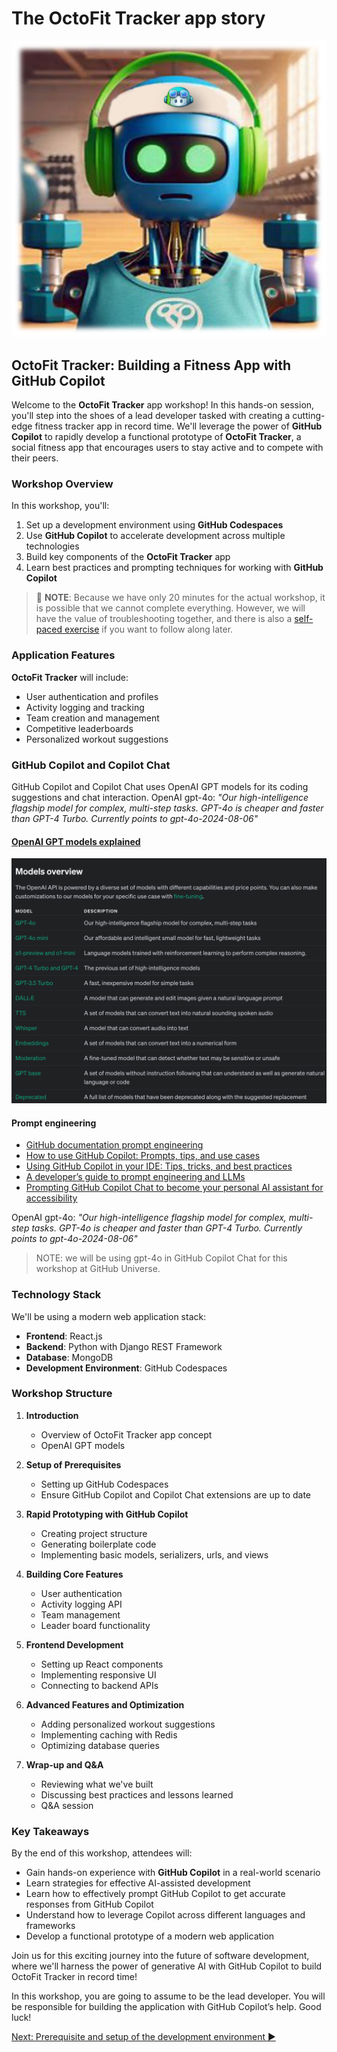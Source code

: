 # The OctoFit Tracker app story

![OctoFit Tracker](../../images/octofit-tracker.png)

## OctoFit Tracker: Building a Fitness App with GitHub Copilot

Welcome to the **OctoFit Tracker** app workshop! In this hands-on session, you'll step into the shoes of a lead developer tasked with creating a cutting-edge fitness tracker app in record time. We'll leverage the power of **GitHub Copilot** to rapidly develop a functional prototype of **OctoFit Tracker**, a social fitness app that encourages users to stay active and to compete with their peers.

### Workshop Overview

In this workshop, you'll:

1. Set up a development environment using **GitHub Codespaces**
2. Use **GitHub Copilot** to accelerate development across multiple technologies
3. Build key components of the **OctoFit Tracker** app
4. Learn best practices and prompting techniques for working with **GitHub Copilot**

> :blue_book: **NOTE**: Because we have only 20 minutes for the actual workshop, it is possible that we cannot complete everything. However, we will have the value of troubleshooting together, and there is also a [self-paced exercise](https://gh.io/octofit-tutorial) if you want to follow along later.

### Application Features

**OctoFit Tracker** will include:

- User authentication and profiles
- Activity logging and tracking
- Team creation and management
- Competitive leaderboards
- Personalized workout suggestions

### GitHub Copilot and Copilot Chat

GitHub Copilot and Copilot Chat uses OpenAI GPT models for its coding suggestions and chat interaction.
OpenAI gpt-4o: *"Our high-intelligence flagship model for complex, multi-step tasks. GPT-4o is cheaper and faster than GPT-4 Turbo. Currently points to gpt-4o-2024-08-06"*

#### [OpenAI GPT models explained](https://platform.openai.com/docs/models)

![openai gpt models](./gpt-models.png)

#### Prompt engineering

- [GitHub documentation prompt engineering](https://docs.github.com/en/copilot/using-github-copilot/prompt-engineering-for-github-copilot)
- [How to use GitHub Copilot: Prompts, tips, and use cases](https://github.blog/2023-06-20-how-to-write-better-prompts-for-github-copilot/)
- [Using GitHub Copilot in your IDE: Tips, tricks, and best practices](https://github.blog/2024-03-25-how-to-use-github-copilot-in-your-ide-tips-tricks-and-best-practices/)
- [A developer’s guide to prompt engineering and LLMs](https://docs.github.com/en/copilot/using-github-copilot/prompt-engineering-for-github-copilot#:~:text=A%20developer%E2%80%99s%20guide%20to%20prompt%20engineering%20and%20LLMs)
- [Prompting GitHub Copilot Chat to become your personal AI assistant for accessibility](https://github.blog/2023-10-09-prompting-github-copilot-chat-to-become-your-personal-ai-assistant-for-accessibility/)

OpenAI gpt-4o: *"Our high-intelligence flagship model for complex, multi-step tasks. GPT-4o is cheaper and faster than GPT-4 Turbo. Currently points to gpt-4o-2024-08-06"*

> NOTE: we will be using gpt-4o in GitHub Copilot Chat for this workshop at GitHub Universe.

### Technology Stack

We'll be using a modern web application stack:

- **Frontend**: React.js
- **Backend**: Python with Django REST Framework
- **Database**: MongoDB
- **Development Environment**: GitHub Codespaces

### Workshop Structure

1. **Introduction**
   - Overview of OctoFit Tracker app concept
   - OpenAI GPT models

2. **Setup of Prerequisites**
   - Setting up GitHub Codespaces
   - Ensure GitHub Copilot and Copilot Chat extensions are up to date

3. **Rapid Prototyping with GitHub Copilot**
   - Creating project structure
   - Generating boilerplate code
   - Implementing basic models, serializers, urls, and views

4. **Building Core Features**
   - User authentication
   - Activity logging API
   - Team management
   - Leader board functionality

5. **Frontend Development**
   - Setting up React components
   - Implementing responsive UI
   - Connecting to backend APIs

6. **Advanced Features and Optimization**
   - Adding personalized workout suggestions
   - Implementing caching with Redis
   - Optimizing database queries

7. **Wrap-up and Q&A**
   - Reviewing what we've built
   - Discussing best practices and lessons learned
   - Q&A session

### Key Takeaways

By the end of this workshop, attendees will:

- Gain hands-on experience with **GitHub Copilot** in a real-world scenario
- Learn strategies for effective AI-assisted development
- Learn how to effectively prompt GitHub Copilot to get accurate responses from GitHub Copilot
- Understand how to leverage Copilot across different languages and frameworks
- Develop a functional prototype of a modern web application

Join us for this exciting journey into the future of software development, where we'll harness the power of generative AI with GitHub Copilot to build OctoFit Tracker in record time!

In this workshop, you are going to assume to be the lead developer. You will be responsible for building the application with GitHub Copilot’s help. Good luck!

[Next: Prerequisite and setup of the development environment :arrow_forward:](../2_Prerequisites/README.md)

